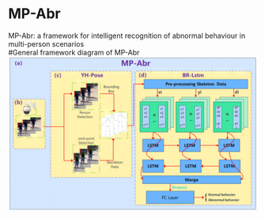 # MP-Abr
MP-Abr: a framework for intelligent recognition of abnormal behaviour in multi-person scenarios  
#General framework diagram of MP-Abr 
![](https://github.com/3083156185/MP-Abr/blob/main/1.png)
